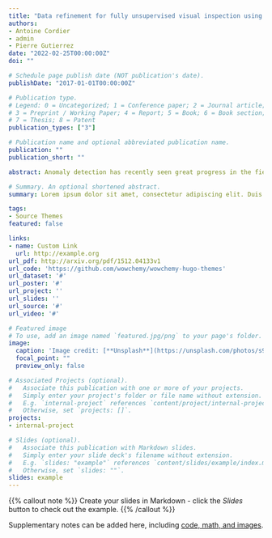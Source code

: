 ```yaml
---
title: "Data refinement for fully unsupervised visual inspection using pre-trained networks"
authors:
- Antoine Cordier
- admin
- Pierre Gutierrez
date: "2022-02-25T00:00:00Z"
doi: ""

# Schedule page publish date (NOT publication's date).
publishDate: "2017-01-01T00:00:00Z"

# Publication type.
# Legend: 0 = Uncategorized; 1 = Conference paper; 2 = Journal article;
# 3 = Preprint / Working Paper; 4 = Report; 5 = Book; 6 = Book section;
# 7 = Thesis; 8 = Patent
publication_types: ["3"]

# Publication name and optional abbreviated publication name.
publication: ""
publication_short: ""

abstract: Anomaly detection has recently seen great progress in the field of visual inspection. More specifically, the use of classical outlier detection techniques on features extracted by deep pre-trained neural networks have been shown to deliver remarkable performances on the MVTec Anomaly Detection (MVTec AD) dataset. However, like most other anomaly detection strategies, these pre-trained methods assume all training data to be normal. As a consequence, they cannot be considered as fully unsupervised. There exists to our knowledge no work studying these pre-trained methods under fully unsupervised setting. In this work, we first assess the robustness of these pre-trained methods to fully unsupervised context, using polluted training sets (i.e. containing defective samples), and show that these methods are more robust to pollution compared to methods such as CutPaste. We then propose SROC, a Simple Refinement strategy for One Class classification. SROC enables to remove most of the polluted images from the training set, and to recover some of the lost AUC. We further show that our simple heuristic competes with, and even outperforms much more complex strategies from the existing literature.

# Summary. An optional shortened abstract.
summary: Lorem ipsum dolor sit amet, consectetur adipiscing elit. Duis posuere tellus ac convallis placerat. Proin tincidunt magna sed ex sollicitudin condimentum.

tags:
- Source Themes
featured: false

links:
- name: Custom Link
  url: http://example.org
url_pdf: http://arxiv.org/pdf/1512.04133v1
url_code: 'https://github.com/wowchemy/wowchemy-hugo-themes'
url_dataset: '#'
url_poster: '#'
url_project: ''
url_slides: ''
url_source: '#'
url_video: '#'

# Featured image
# To use, add an image named `featured.jpg/png` to your page's folder. 
image:
  caption: 'Image credit: [**Unsplash**](https://unsplash.com/photos/s9CC2SKySJM)'
  focal_point: ""
  preview_only: false

# Associated Projects (optional).
#   Associate this publication with one or more of your projects.
#   Simply enter your project's folder or file name without extension.
#   E.g. `internal-project` references `content/project/internal-project/index.md`.
#   Otherwise, set `projects: []`.
projects:
- internal-project

# Slides (optional).
#   Associate this publication with Markdown slides.
#   Simply enter your slide deck's filename without extension.
#   E.g. `slides: "example"` references `content/slides/example/index.md`.
#   Otherwise, set `slides: ""`.
slides: example
---
```


{{% callout note %}}
Create your slides in Markdown - click the *Slides* button to check out the example.
{{% /callout %}}

Supplementary notes can be added here, including [code, math, and images](https://wowchemy.com/docs/writing-markdown-latex/).
